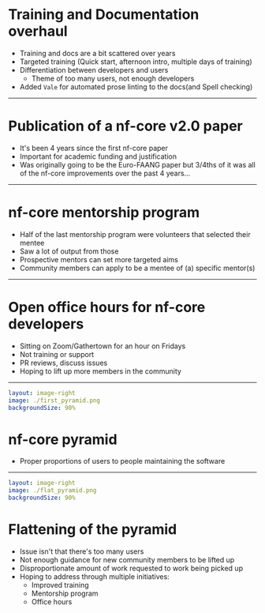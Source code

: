 # Training and Documentation overhaul

- Training and docs are a bit scattered over years
- Targeted training (Quick start, afternoon intro, multiple days of training)
- Differentiation between developers and users
  - Theme of too many users, not enough developers
- Added `Vale` for automated prose linting to the docs(and Spell checking)

<!--
Need a cohesive message to users
-->

---

# Publication of a nf-core v2.0 paper

- It's been 4 years since the first nf-core paper
- Important for academic funding and justification
- Was originally going to be the Euro-FAANG paper but 3/4ths of it was all of the nf-core improvements over the past 4 years...

---

# nf-core mentorship program

- Half of the last mentorship program were volunteers that selected their mentee
- Saw a lot of output from those
- Prospective mentors can set more targeted aims
- Community members can apply to be a mentee of (a) specific mentor(s)

---

# Open office hours for nf-core developers

- Sitting on Zoom/Gathertown for an hour on Fridays
- Not training or support
- PR reviews, discuss issues
- Hoping to lift up more members in the community

---

```yml
layout: image-right
image: ./first_pyramid.png
backgroundSize: 90%
```

# nf-core pyramid

- Proper proportions of users to people maintaining the software

---

```yml
layout: image-right
image: ./flat_pyramid.png
backgroundSize: 90%
```

# Flattening of the pyramid

- Issue isn't that there's too many users
- Not enough guidance for new community members to be lifted up
- Disproportionate amount of work requested to work being picked up
- Hoping to address through multiple initiatives:
  - Improved training
  - Mentorship program
  - Office hours
